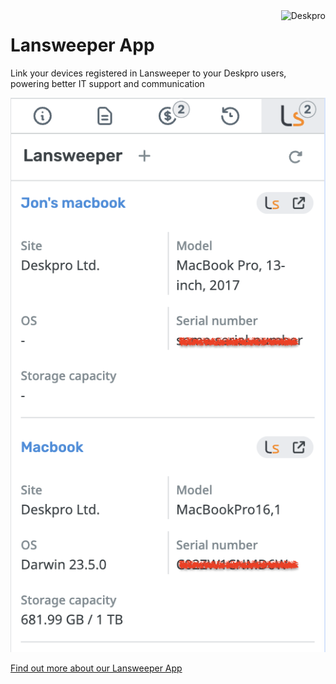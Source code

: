 <img align="right" alt="Deskpro" src="https://raw.githubusercontent.com/DeskproApps/lansweeper/master/docs/assets/deskpro-logo.svg" />

# Lansweeper App

Link your devices registered in Lansweeper to your Deskpro users, powering better IT support and communication

![Lansweeper App - Deskpro](./docs/screenshot.png)

[Find out more about our Lansweeper App](https://www.deskpro.com/apps/lansweeper)
